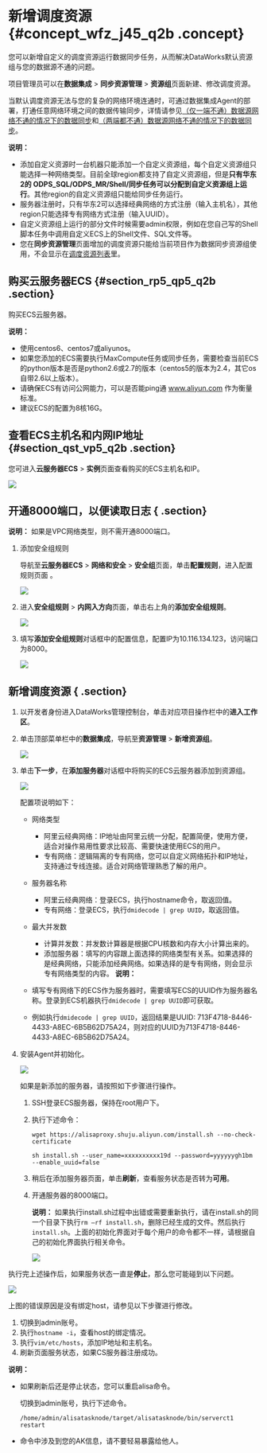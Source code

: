 # 新增调度资源 {#concept_wfz_j45_q2b .concept}

您可以新增自定义的调度资源运行数据同步任务，从而解决DataWorks默认资源组与您的数据源不通的问题。

项目管理员可以在**数据集成** \> **同步资源管理** \> **资源组**页面新建、修改调度资源。

当默认调度资源无法与您的复杂的网络环境连通时，可通过数据集成Agent的部署，打通任意网络环境之间的数据传输同步，详情请参见[（仅一端不通）数据源网络不通的情况下的数据同步](intl.zh-CN/使用指南/数据集成/最佳实践/（仅一端不通）数据源网络不通的情况下的数据同步.md#)和[（两端都不通）数据源网络不通的情况下的数据同步](intl.zh-CN/使用指南/数据集成/最佳实践/（两端都不通）数据源网络不通的情况下的数据同步.md#)。

**说明：** 

-   添加自定义资源时一台机器只能添加一个自定义资源组，每个自定义资源组只能选择一种网络类型。目前全球region都支持了自定义资源组，但是**只有华东2的 ODPS\_SQL/ODPS\_MR/Shell/同步任务可以分配到自定义资源组上运行**。其他region的自定义资源组只能给同步任务运行。
-   服务器注册时，只有华东2可以选择经典网络的方式注册（输入主机名），其他region只能选择专有网络方式注册（输入UUID）。
-   自定义资源组上运行的部分文件时候需要admin权限，例如在您自己写的Shell脚本任务中调用自定义ECS上的Shell文件、SQL文件等。
-   您在**同步资源管理**页面增加的调度资源只能给当前项目作为数据同步资源组使用，不会显示在[调度资源列表](intl.zh-CN/使用指南/管控台/调度资源列表.md#)里。 

## 购买云服务器ECS {#section_rp5_qp5_q2b .section}

购买ECS云服务器。

**说明：** 

-   使用centos6、centos7或aliyunos。
-   如果您添加的ECS需要执行MaxCompute任务或同步任务，需要检查当前ECS的python版本是否是python2.6或2.7的版本（centos5的版本为2.4，其它os自带2.6以上版本）。
-   请确保ECS有访问公网能力，可以是否能ping通 www.aliyun.com 作为衡量标准。
-   建议ECS的配置为8核16G。

## 查看ECS主机名和内网IP地址 {#section_qst_vp5_q2b .section}

您可进入**云服务器ECS** \> **实例**页面查看购买的ECS主机名和IP。

![](http://static-aliyun-doc.oss-cn-hangzhou.aliyuncs.com/assets/img/16266/15423495788542_zh-CN.png)

## 开通8000端口，以便读取日志 { .section}

**说明：** 如果是VPC网络类型，则不需开通8000端口。

1.  添加安全组规则

    导航至**云服务器ECS** \> **网络和安全** \> **安全组**页面，单击**配置规则**，进入配置规则页面 。

    ![](http://static-aliyun-doc.oss-cn-hangzhou.aliyuncs.com/assets/img/16266/15423495788543_zh-CN.png)

2.  进入**安全组规则** \> **内网入方向**页面，单击右上角的**添加安全组规则**。

    ![](http://static-aliyun-doc.oss-cn-hangzhou.aliyuncs.com/assets/img/16266/15423495788544_zh-CN.png)

3.  填写**添加安全组规则**对话框中的配置信息，配置IP为10.116.134.123，访问端口为8000。

    ![](http://static-aliyun-doc.oss-cn-hangzhou.aliyuncs.com/assets/img/16266/15423495788545_zh-CN.png)


## 新增调度资源 { .section}

1.  以开发者身份进入DataWorks管理控制台，单击对应项目操作栏中的**进入工作区**。
2.  单击顶部菜单栏中的**数据集成**，导航至**资源管理** \> **新增资源组**。

    ![](http://static-aliyun-doc.oss-cn-hangzhou.aliyuncs.com/assets/img/16266/15423495788546_zh-CN.png)

3.  单击**下一步**，在**添加服务器**对话框中将购买的ECS云服务器添加到资源组。

    ![](http://static-aliyun-doc.oss-cn-hangzhou.aliyuncs.com/assets/img/16266/15423495788547_zh-CN.png)

    配置项说明如下：

    -   网络类型
        -   阿里云经典网络：IP地址由阿里云统一分配，配置简便，使用方便，适合对操作易用性要求比较高、需要快速使用ECS的用户。
        -   专有网络：逻辑隔离的专有网络，您可以自定义网络拓扑和IP地址，支持通过专线连接。适合对网络管理熟悉了解的用户。
    -   服务器名称
        -   阿里云经典网络：登录ECS，执行hostname命令，取返回值。
        -   专有网络：登录ECS，执行`dmidecode | grep UUID`，取返回值。
    -   最大并发数
        -   计算并发数：并发数计算器是根据CPU核数和内存大小计算出来的。
        -   添加服务器：填写的内容跟上面选择的网络类型有关系。如果选择的是经典网络，只能添加经典网络。如果选择的是专有网络，则会显示专有网络类型的内容。
    **说明：** 

    -   填写专有网络下的ECS作为服务器时，需要填写ECS的UUID作为服务器名称。登录到ECS机器执行`dmidecode | grep UUID`即可获取。
    -   例如执行`dmidecode | grep UUID`，返回结果是UUID: 713F4718-8446-4433-A8EC-6B5B62D75A24，则对应的UUID为713F4718-8446-4433-A8EC-6B5B62D75A24。
4.  安装Agent并初始化。

    ![](http://static-aliyun-doc.oss-cn-hangzhou.aliyuncs.com/assets/img/16266/15423495798551_zh-CN.png)

    如果是新添加的服务器，请按照如下步骤进行操作。

    1.  SSH登录ECS服务器，保持在root用户下。
    2.  执行下述命令：

        ```
        wget https://alisaproxy.shuju.aliyun.com/install.sh --no-check-certificate
        
        sh install.sh --user_name=xxxxxxxxxx19d --password=yyyyyygh1bm --enable_uuid=false
        ```

    3.  稍后在添加服务器页面，单击**刷新**，查看服务状态是否转为**可用**。
    4.  开通服务器的8000端口。

        **说明：** 如果执行install.sh过程中出错或需要重新执行，请在install.sh的同一个目录下执行`rm –rf install.sh`，删除已经生成的文件。然后执行`install.sh`。上面的初始化界面对于每个用户的命令都不一样，请根据自己的初始化界面执行相关命令。

        ![](http://static-aliyun-doc.oss-cn-hangzhou.aliyuncs.com/assets/img/16266/15423495798555_zh-CN.jpg)


执行完上述操作后，如果服务状态一直是**停止**，那么您可能碰到以下问题。

![](http://static-aliyun-doc.oss-cn-hangzhou.aliyuncs.com/assets/img/16266/15423495798558_zh-CN.png)

上图的错误原因是没有绑定host，请参见以下步骤进行修改。

1.  切换到admin账号。
2.  执行`hostname -i`，查看host的绑定情况。
3.  执行`vim/etc/hosts`，添加IP地址和主机名。
4.  刷新页面服务状态，如果CS服务器注册成功。

**说明：** 

-   如果刷新后还是停止状态，您可以重启alisa命令。

    切换到admin账号，执行下述命令。

    ```
    /home/admin/alisatasknode/target/alisatasknode/bin/serverct1 restart
    ```

-   命令中涉及到您的AK信息，请不要轻易暴露给他人。

